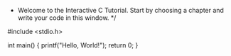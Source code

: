 * Welcome to the Interactive C Tutorial.
Start by choosing a chapter and
write your code in this window. */

#include <stdio.h>

int main() {
    printf("Hello, World!");
    return 0;
}
